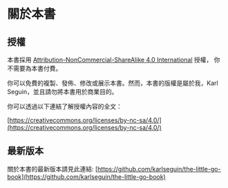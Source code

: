 # 關於本書

## 授權

本書採用 [Attribution-NonCommercial-ShareAlike 4.0 International](https://creativecommons.org/licenses/by-nc-sa/4.0/legalcode) 授權， 你不需要為本書付費。

你可以免費的複製、發佈、修改或展示本書。然而，本書的版權是屬於我，Karl Seguin，並且請勿將本書用於商業目的。

你可以透過以下連結了解授權內容的全文：

[https://creativecommons.org/licenses/by-nc-sa/4.0/](https://creativecommons.org/licenses/by-nc-sa/4.0/)

## 最新版本

關於本書的最新版本請見此連結: [https://github.com/karlseguin/the-little-go-book](https://github.com/karlseguin/the-little-go-book)

